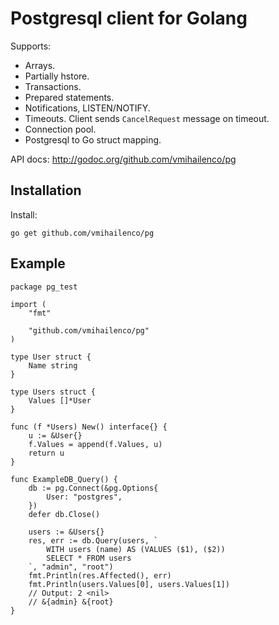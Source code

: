 Postgresql client for Golang
============================

Supports:

- Arrays.
- Partially hstore.
- Transactions.
- Prepared statements.
- Notifications, LISTEN/NOTIFY.
- Timeouts. Client sends `CancelRequest` message on timeout.
- Connection pool.
- Postgresql to Go struct mapping.

API docs: http://godoc.org/github.com/vmihailenco/pg

Installation
------------

Install:

    go get github.com/vmihailenco/pg

Example
-------

    package pg_test

    import (
        "fmt"

        "github.com/vmihailenco/pg"
    )

    type User struct {
        Name string
    }

    type Users struct {
        Values []*User
    }

    func (f *Users) New() interface{} {
        u := &User{}
        f.Values = append(f.Values, u)
        return u
    }

    func ExampleDB_Query() {
        db := pg.Connect(&pg.Options{
            User: "postgres",
        })
        defer db.Close()

        users := &Users{}
        res, err := db.Query(users, `
            WITH users (name) AS (VALUES ($1), ($2))
            SELECT * FROM users
        `, "admin", "root")
        fmt.Println(res.Affected(), err)
        fmt.Println(users.Values[0], users.Values[1])
        // Output: 2 <nil>
        // &{admin} &{root}
    }
